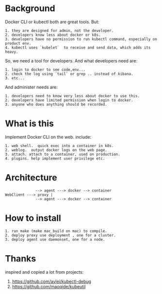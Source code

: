 # Background

Docker CLI or kubectl both are great tools. But:

	1. they are designed for admin, not the developer. 
	2. developers know less about docker or k8s.
	3. developers have no permission to run kubectl command, especially on product env.
	4. kubectl uses `kubelet`  to receive and send data, which adds its heavy.

So, we need a tool for developers.
And what developers need are:

	1. login to docker to see code,env...
	2. check the log using `tail` or grep .. instead of kibana.
    3. etc...

And administer needs are:

	1. developers need to know very less about docker to use this.
	2. developers have limited permission when login to docker. 
	3. anyone who does anything should be recorded.

# What is this
Implement Docker CLI on the web.
include:

	1. web shell.  quick exec into a container in k8s.
	2. weblog.  output docker logs on the web page.
	3. attach. attach to a container, used on production.
	4. plugins. help implement user privilege etc.



# Architecture

```
		      --> agent ---> docker --> container		
WebClient ---> proxy |
		      --> agent ---> docker --> container

```

# How to install

    1. run make (make mac_build on mac) to compile.
    2. deploy proxy use deployment , one for a cluster.
    3. deploy agent use daemonset, one for a node.


# Thanks
inspired and copied a lot from projects:
1. https://github.com/aylei/kubectl-debug
2. https://github.com/maoqide/kubeutil


